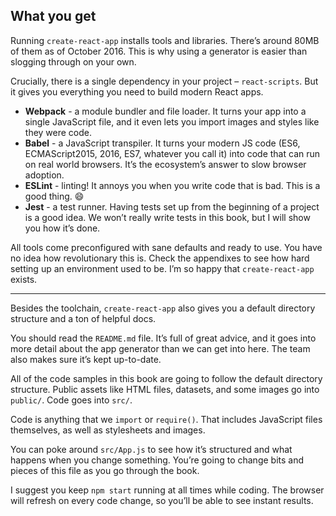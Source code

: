 
## What you get

Running `create-react-app` installs tools and libraries. There’s around
80MB of them as of October 2016. This is why using a generator is easier
than slogging through on your own.

Crucially, there is a single dependency in your project –
`react-scripts`. But it gives you everything you need to build modern
React apps.

  - **Webpack** - a module bundler and file loader. It turns your app
    into a single JavaScript file, and it even lets you import images
    and styles like they were code.
  - **Babel** - a JavaScript transpiler. It turns your modern JS code
    (ES6, ECMAScript2015, 2016, ES7, whatever you call it) into code
    that can run on real world browsers. It’s the ecosystem’s answer to
    slow browser adoption.
  - **ESLint** - linting\! It annoys you when you write code that is
    bad. This is a good thing. 😄
  - **Jest** - a test runner. Having tests set up from the beginning of
    a project is a good idea. We won’t really write tests in this book,
    but I will show you how it’s done.

All tools come preconfigured with sane defaults and ready to use. You
have no idea how revolutionary this is. Check the appendixes to see how
hard setting up an environment used to be. I’m so happy that
`create-react-app` exists.

-----

Besides the toolchain, `create-react-app` also gives you a default
directory structure and a ton of helpful docs.

You should read the `README.md` file. It’s full of great advice, and it
goes into more detail about the app generator than we can get into here.
The team also makes sure it’s kept up-to-date.

All of the code samples in this book are going to follow the default
directory structure. Public assets like HTML files, datasets, and some
images go into `public/`. Code goes into `src/`.

Code is anything that we `import` or `require()`. That includes
JavaScript files themselves, as well as stylesheets and images.

You can poke around `src/App.js` to see how it’s structured and what
happens when you change something. You’re going to change bits and
pieces of this file as you go through the book.

I suggest you keep `npm start` running at all times while coding. The
browser will refresh on every code change, so you’ll be able to see
instant results.
